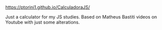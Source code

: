 https://ptorini1.github.io/CalculadoraJS/

Just a calculator for my JS studies. Based on Matheus Bastiti videos on Youtube with just some alterations.
